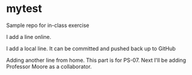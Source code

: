 # mytest
Sample repo for in-class exercise

I add a line online.

I add a local line.  It can be committed and pushed back up to GitHub

Adding another line from home.  This part is for PS-07.  Next I'll be adding Professor Moore as a collaborator.

